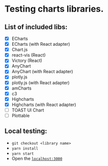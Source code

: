 # Testing charts libraries.

## List of included libs:
- [x] ECharts
- [x] ECharts (with React adapter)
- [X] Chart.js
- [X] react-vis (React)
- [X] Victory (React)
- [X] AnyChart
- [X] AnyChart (with React adapter)
- [X] plotly.js
- [X] plotly.js (with React adapter)
- [X] amCharts
- [X] c3
- [X] Highcharts
- [X] Highcharts (with React adapter)
- [ ] TOAST UI Chart
- [ ] Plottable

## Local testing:
- `git checkout <library name>`
- `yarn install`
- `yarn start`
- Open the [`localhost:3000`](http://0.0.0.0:3000)